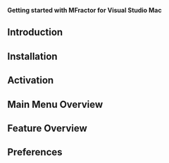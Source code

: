 **Getting started with MFractor for Visual Studio Mac**

## Introduction

## Installation

## Activation

## Main Menu Overview

## Feature Overview

## Preferences
